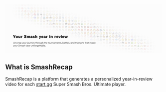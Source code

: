 <a href="#">
	<picture>
		<source media="(prefers-color-scheme: dark)" srcset="assets/banner_dark.png">
		<img src="assets/banner.png" alt="SmashRecap - You Smash year in review" />
	</picture>
</a>

## What is SmashRecap

SmashRecap is a platform that generates a personalized year-in-review video for each [start.gg](https://start.gg/) Super Smash Bros. Ultimate player.
